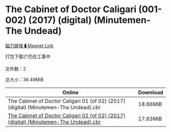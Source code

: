 # The Cabinet of Doctor Caligari (001-002) (2017) (digital) (Minutemen-The Undead)

[磁力链接⬇Magnet Link](magnet:?xt=urn:btih:ab6af1d6298d35efab9a5cc0eb837fb662ecf2c3&dn=The%20Cabinet%20of%20Doctor%20Caligari%20%28001-002%29%20%282017%29%20%28digital%29%20%28Minutemen-The%20Undead%29)

打包下载📦仍在工事中

文件数：2

总大小：36.49MiB

Online | Download
--- | ---
The Cabinet of Doctor Caligari 01 (of 02) (2017) (digital) (Minutemen-The Undead).cbr | 18.66MiB
[The Cabinet of Doctor Caligari 02 (of 02) (2017) (digital) (Minutemen-The Undead).cbr](https://github.com/alicewish/markdown/blob/master/comic/Cabinet-of-Doctor-Caligari-02-of-02-2017-digital-Minutemen-Undead-cbr.md) | 17.83MiB